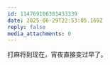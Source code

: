 ```yaml
---
id: 114769106381433339
date: 2025-06-29T22:53:05.169Z
reply: false
media_attachments: 0
---
```


打麻将到现在，宵夜直接变过早了。

